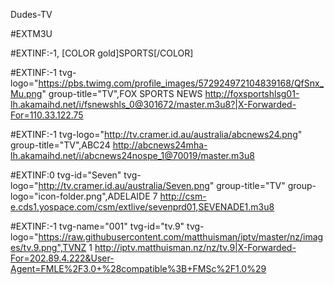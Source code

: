 Dudes-TV

#EXTM3U

#EXTINF:-1, [COLOR gold]SPORTS[/COLOR]

#EXTINF:-1 tvg-logo="https://pbs.twimg.com/profile_images/572924972104839168/QfSnx_Mu.png" group-title="TV",FOX SPORTS NEWS http://foxsportshlsg01-lh.akamaihd.net/i/fsnewshls_0@301672/master.m3u8?|X-Forwarded-For=110.33.122.75



#EXTINF:-1 tvg-logo="http://tv.cramer.id.au/australia/abcnews24.png" group-title="TV",ABC24 http://abcnews24mha-lh.akamaihd.net/i/abcnews24nospe_1@70019/master.m3u8

#EXTINF:0 tvg-id="Seven" tvg-logo="http://tv.cramer.id.au/australia/Seven.png" group-title="TV" group-logo="icon-folder.png",ADELAIDE 7 http://csm-e.cds1.yospace.com/csm/extlive/sevenprd01,SEVENADE1.m3u8

#EXTINF:-1 tvg-name="001" tvg-id="tv.9" tvg-logo="https://raw.githubusercontent.com/matthuisman/iptv/master/nz/images/tv.9.png",TVNZ 1
http://iptv.matthuisman.nz/nz/tv.9|X-Forwarded-For=202.89.4.222&User-Agent=FMLE%2F3.0+%28compatible%3B+FMSc%2F1.0%29
